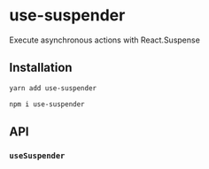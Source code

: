 # use-suspender

Execute asynchronous actions with React.Suspense

## Installation

```sh
yarn add use-suspender
```

```sh
npm i use-suspender
```

## API

### `useSuspender`
